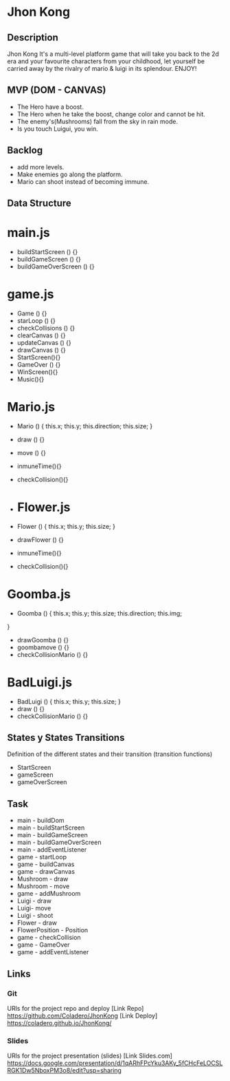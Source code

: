 # Jhon Kong

## Description

Jhon Kong It's a multi-level platform game that will take you back to the 2d era and your favourite characters from your childhood, let yourself be carried away by the rivalry of mario & luigi in its splendour. ENJOY!

## MVP (DOM - CANVAS)

- The Hero have a boost.
- The Hero when he take the boost, change color and cannot be hit.
- The enemy's(Mushrooms) fall from the sky in rain mode. 
- Is you touch Luigui, you win.

## Backlog

- add more levels.
- Make enemies go along the platform.
- Mario can shoot instead of becoming immune.

## Data Structure

# main.js

- buildStartScreen () {}
- buildGameScreen () {}
- buildGameOverScreen () {}

# game.js

- Game () {}
- starLoop () {}
- checkCollisions () {}
- clearCanvas () {}
- updateCanvas () {}
- drawCanvas () {}
- StartScreen(){}
- GameOver () {}
- WinScreen(){}
- Music(){}

# Mario.js 

- Mario () {
    this.x;
    this.y;
    this.direction;
    this.size;
}
- draw () {}
- move () {}
- inmuneTime(){}
- checkCollision(){}

- # Flower.js 

- Flower () {
    this.x;
    this.y;
    this.size;
}
- drawFlower () {}
- inmuneTime(){}
- checkCollision(){}

# Goomba.js 

- Goomba () {
    this.x;
    this.y;
    this.size;
    this.direction;
    this.img;
    
}
- drawGoomba () {}
- goombamove () {}
- checkCollisionMario () {}

# BadLuigi.js 

- BadLuigi () {
    this.x;
    this.y;
    this.size;
}
- draw () {}
- checkCollisionMario () {}

## States y States Transitions
Definition of the different states and their transition (transition functions)

- StartScreen
- gameScreen
- gameOverScreen

## Task

- main - buildDom
- main - buildStartScreen
- main - buildGameScreen
- main - buildGameOverScreen
- main - addEventListener
- game - startLoop
- game - buildCanvas
- game - drawCanvas
- Mushroom - draw
- Mushroom - move
- game - addMushroom
- Luigi - draw
- Luigi- move
- Luigi - shoot
- Flower - draw
- FlowerPosition - Position
- game - checkCollision
- game - GameOver
- game - addEventListener

## Links

### Git
URls for the project repo and deploy
[Link Repo] https://github.com/Coladero/JhonKong
[Link Deploy] https://coladero.github.io/JhonKong/

### Slides
URls for the project presentation (slides)
[Link Slides.com] https://docs.google.com/presentation/d/1qARhFPcYku3AKy_5fCHcFeLOCSLRGK1Dw5NboxPM3o8/edit?usp=sharing
